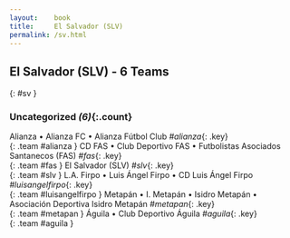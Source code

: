 ```yaml
---
layout:    book
title:     El Salvador (SLV)
permalink: /sv.html
---
```


## El Salvador (SLV) - 6 Teams
{: #sv }





### Uncategorized _(6)_{:.count}

Alianza • Alianza FC • Alianza Fútbol Club  _#alianza_{: .key} <br>
{: .team #alianza }
CD FAS • Club Deportivo FAS • Futbolistas Asociados Santanecos  (FAS) _#fas_{: .key} <br>
{: .team #fas }
El Salvador  (SLV) _#slv_{: .key} <br>
{: .team #slv }
L.A. Firpo • Luis Ángel Firpo • CD Luis Ángel Firpo  _#luisangelfirpo_{: .key} <br>
{: .team #luisangelfirpo }
Metapán • I. Metapán • Isidro Metapán • Asociación Deportiva Isidro Metapán  _#metapan_{: .key} <br>
{: .team #metapan }
Águila • Club Deportivo Águila  _#aguila_{: .key} <br>
{: .team #aguila }


 
